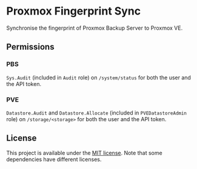 # Proxmox Fingerprint Sync

Synchronise the fingerprint of Proxmox Backup Server to Proxmox VE.

## Permissions

### PBS

`Sys.Audit` (included in `Audit` role) on `/system/status` for both the user and the API token.

### PVE

`Datastore.Audit` and `Datastore.Allocate` (included in `PVEDatastoreAdmin` role) on `/storage/<storage>` for both the user and the API token.

## License

This project is available under the [MIT license](LICENSE.md). Note that some dependencies have different licenses.
